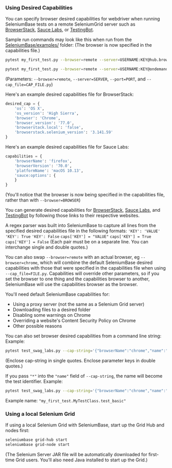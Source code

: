### Using Desired Capabilities

You can specify browser desired capabilities for webdriver when running SeleniumBase tests on a remote SeleniumGrid server such as [BrowserStack](https://www.browserstack.com/automate/capabilities), [Sauce Labs](https://wiki.saucelabs.com/display/DOCS/Platform+Configurator#/), or [TestingBot](https://testingbot.com/support/other/test-options).

Sample run commands may look like this when run from the [SeleniumBase/examples/](https://github.com/seleniumbase/SeleniumBase/tree/master/examples) folder: (The browser is now specified in the capabilities file.)

```bash
pytest my_first_test.py --browser=remote --server=USERNAME:KEY@hub.browserstack.com --port=80 --cap_file=capabilities/sample_cap_file_BS.py
```

```bash
pytest my_first_test.py --browser=remote --server=USERNAME:KEY@ondemand.saucelabs.com --port=80 --cap_file=capabilities/sample_cap_file_SL.py
```

(Parameters: ``--browser=remote``, ``--server=SERVER``, ``--port=PORT``, and ``--cap_file=CAP_FILE.py``)

Here's an example desired capabilities file for BrowserStack:
```python
desired_cap = {
    'os': 'OS X',
    'os_version': 'High Sierra',
    'browser': 'Chrome',
    'browser_version': '77.0',
    'browserstack.local': 'false',
    'browserstack.selenium_version': '3.141.59'
}
```

Here's an example desired capabilities file for Sauce Labs:
```python
capabilities = {
    'browserName': 'firefox',
    'browserVersion': '70.0',
    'platformName': 'macOS 10.13',
    'sauce:options': {
    }
}
```

(You'll notice that the browser is now being specified in the capabilities file, rather than with ``--browser=BROWSER``)

You can generate desired capabilities for [BrowserStack](https://www.browserstack.com/automate/capabilities), [Sauce Labs](https://wiki.saucelabs.com/display/DOCS/Platform+Configurator#/), and [TestingBot](https://testingbot.com/support/other/test-options) by following those links to their respective websites.

A regex parser was built into SeleniumBase to capture all lines from the specified desired capabilities file in the following formats:
``'KEY': 'VALUE'``
``'KEY': True``
``'KEY': False``
``caps['KEY'] = "VALUE"``
``caps['KEY'] = True``
``caps['KEY'] = False``
(Each pair must be on a separate line. You can interchange single and double quotes.)

You can also swap ``--browser=remote`` with an actual browser, eg ``--browser=chrome``, which will combine the default SeleniumBase desired capabilities with those that were specified in the capabilities file when using ``--cap_file=FILE.py``. Capabilities will override other parameters, so if you set the browser to one thing and the capabilities browser to another, SeleniumBase will use the capabilities browser as the browser.

You'll need default SeleniumBase capabilities for:
* Using a proxy server (not the same as a Selenium Grid server)
* Downloading files to a desired folder
* Disabling some warnings on Chrome
* Overriding a website's Content Security Policy on Chrome
* Other possible reasons

You can also set browser desired capabilities from a command line string:
Example:
```bash
pytest test_swag_labs.py --cap-string='{"browserName":"chrome","name":"test1"}' --server="127.0.0.1" --browser=remote
```
(Enclose cap-string in single quotes. Enclose parameter keys in double quotes.)

If you pass ``"*"`` into the ``"name"`` field of ``--cap-string``, the name will become the test identifier. Example:
```bash
pytest test_swag_labs.py --cap-string='{"browserName":"chrome","name":"*"}' --server="127.0.0.1" --browser=chrome
```
Example name: ``"my_first_test.MyTestClass.test_basic"``

### Using a local Selenium Grid

If using a local Selenium Grid with SeleniumBase, start up the Grid Hub and nodes first:
```bash
seleniumbase grid-hub start
seleniumbase grid-node start
```
(The Selenium Server JAR file will be automatically downloaded for first-time Grid users. You'll also need Java installed to start up the Grid.)
